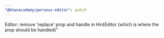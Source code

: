 ```yaml
---
"@khanacademy/perseus-editor": patch
---
```


Editor: remove 'replace' prop and handle in HintEditor (which is where the prop should be handled)"
